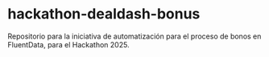 # hackathon-dealdash-bonus
Repositorio para la iniciativa de automatización para el proceso de bonos en FluentData, para el Hackathon 2025.
